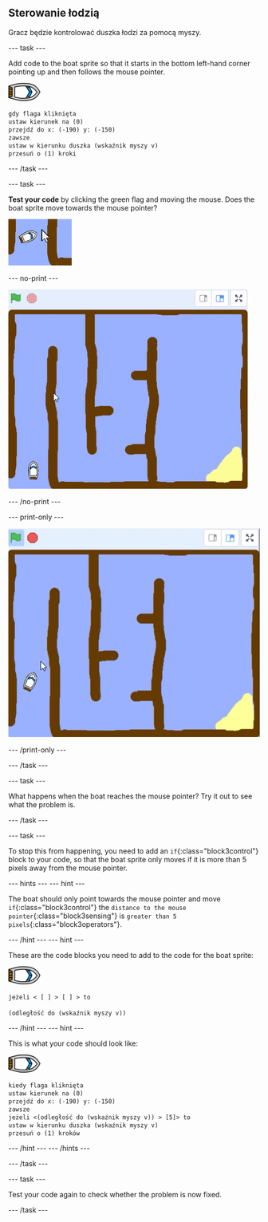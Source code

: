 ## Sterowanie łodzią

Gracz będzie kontrolować duszka łodzi za pomocą myszy.

\--- task \---

Add code to the boat sprite so that it starts in the bottom left-hand corner pointing up and then follows the mouse pointer.

![boat-sprite](images/boat_resize.png)

```blocks3
gdy flaga kliknięta
ustaw kierunek na (0)
przejdź do x: (-190) y: (-150)
zawsze
ustaw w kierunku duszka (wskaźnik myszy v)
przesuń o (1) kroki
```

\--- /task \---

\--- task \---

**Test your code** by clicking the green flag and moving the mouse. Does the boat sprite move towards the mouse pointer?

![screenshot](images/boat-mouse.png)

\--- no-print \---

![screenshot](images/boat-pointer-test-anim.gif)

\--- /no-print \---

\--- print-only \---

![screenshot](images/boat-pointer-test-anim.png)

\--- /print-only \---

\--- /task \---

\--- task \---

What happens when the boat reaches the mouse pointer? Try it out to see what the problem is.

\--- /task \---

\--- task \---

To stop this from happening, you need to add an `if`{:class="block3control"} block to your code, so that the boat sprite only moves if it is more than 5 pixels away from the mouse pointer.

\--- hints \--- \--- hint \---

The boat should only point towards the mouse pointer and move `if`{:class="block3control"} the `distance to the mouse pointer`{:class="block3sensing"} is `greater than 5 pixels`{:class="block3operators"}.

\--- /hint \--- \--- hint \---

These are the code blocks you need to add to the code for the boat sprite:

![boat-sprite](images/boat_resize.png)

```blocks3
jeżeli < [ ] > [ ] > to

(odległość do (wskaźnik myszy v))
```

\--- /hint \--- \--- hint \---

This is what your code should look like:

![boat-sprite](images/boat_resize.png)

```blocks3
kiedy flaga kliknięta
ustaw kierunek na (0)
przejdź do x: (-190) y: (-150)
zawsze
jeżeli <(odległość do (wskaźnik myszy v)) > [5]> to
ustaw w kierunku duszka (wskaźnik myszy v)
przesuń o (1) kroków
```

\--- /hint \--- \--- /hints \---

\--- /task \---

\--- task \---

Test your code again to check whether the problem is now fixed.

\--- /task \---